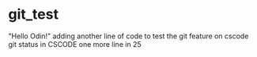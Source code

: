 # git_test

"Hello Odin!"
adding another line of code to test the git feature on cscode
git status in CSCODE
one more line in 25
